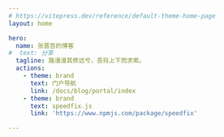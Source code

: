 ```yaml
---
# https://vitepress.dev/reference/default-theme-home-page
layout: home

hero:
  name: 张晋哲的博客
#  text: 分享
  tagline: 路漫漫其修远兮，吾将上下而求索。
  actions:
    - theme: brand
      text: 门户导航
      link: /docs/blog/portal/index
    - theme: brand
      text: speedfix.js
      link: 'https://www.npmjs.com/package/speedfix'

---
```




